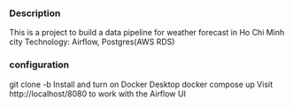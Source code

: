 ### Description
This is a project to build a data pipeline for weather forecast in Ho Chi Minh city
Technology: Airflow, Postgres(AWS RDS)
### configuration
git clone -b <http code>
Install and turn on Docker Desktop
docker compose up
Visit http://localhost/8080 to work with the Airflow UI
